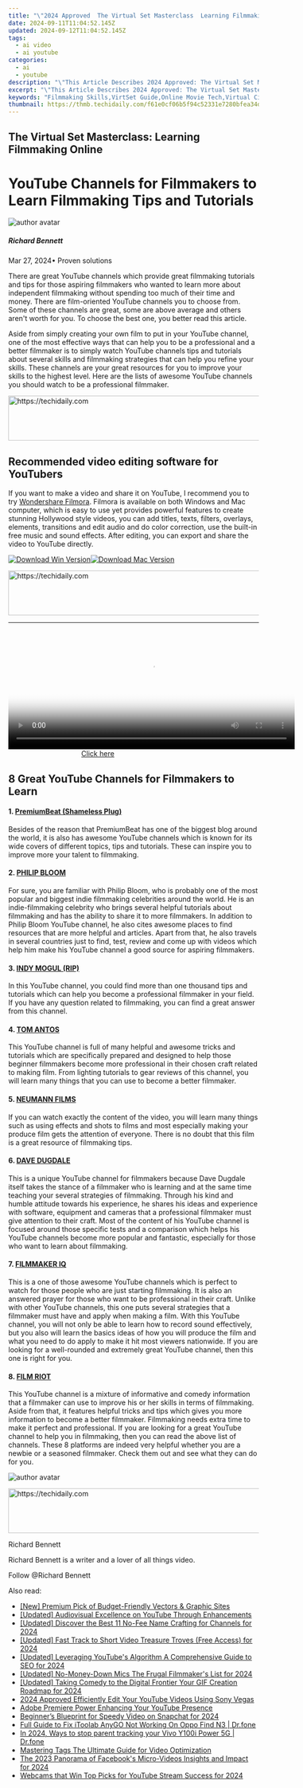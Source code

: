 ```yaml
---
title: "\"2024 Approved  The Virtual Set Masterclass  Learning Filmmaking Online\""
date: 2024-09-11T11:04:52.145Z
updated: 2024-09-12T11:04:52.145Z
tags:
  - ai video
  - ai youtube
categories:
  - ai
  - youtube
description: "\"This Article Describes 2024 Approved: The Virtual Set Masterclass: Learning Filmmaking Online\""
excerpt: "\"This Article Describes 2024 Approved: The Virtual Set Masterclass: Learning Filmmaking Online\""
keywords: "Filmmaking Skills,VirtSet Guide,Online Movie Tech,Virtual Cinematography,Digital Set Artistry,Online Filmmaking Tips,Virtual Studio Learning,Film Craft,Online Cin Tech,Virtual Cam Art,Digital Set Skills,Mastering Virtual Studio"
thumbnail: https://thmb.techidaily.com/f61e0cf06b5f94c52331e7280bfea34d0fc7a11feee31daa0334519a989e1892.jpg
---
```


## The Virtual Set Masterclass: Learning Filmmaking Online

# YouTube Channels for Filmmakers to Learn Filmmaking Tips and Tutorials

![author avatar](https://images.wondershare.com/filmora/article-images/richard-bennett.jpg)

##### Richard Bennett

 Mar 27, 2024• Proven solutions

There are great YouTube channels which provide great filmmaking tutorials and tips for those aspiring filmmakers who wanted to learn more about independent filmmaking without spending too much of their time and money. There are film-oriented YouTube channels you to choose from. Some of these channels are great, some are above average and others aren't worth for you. To choose the best one, you better read this article.

Aside from simply creating your own film to put in your YouTube channel, one of the most effective ways that can help you to be a professional and a better filmmaker is to simply watch YouTube channels tips and tutorials about several skills and filmmaking strategies that can help you refine your skills. These channels are your great resources for you to improve your skills to the highest level. Here are the lists of awesome YouTube channels you should watch to be a professional filmmaker.

<!-- affiliate ads begin -->
<a href="https://unicoeye.pxf.io/c/5597632/2134234/18498" target="_top" id="2134234">
  <img src="//a.impactradius-go.com/display-ad/18498-2134234" border="0" alt="https://techidaily.com" width="728" height="90"/>
</a>
<img height="0" width="0" src="https://unicoeye.pxf.io/i/5597632/2134234/18498" style="position:absolute;visibility:hidden;" border="0" />
<!-- affiliate ads end -->

## Recommended video editing software for YouTubers

If you want to make a video and share it on YouTube, I recommend you to try [Wondershare Filmora](https://tools.techidaily.com/wondershare/filmora/download/). Filmora is available on both Windows and Mac computer, which is easy to use yet provides powerful features to create stunning Hollywood style videos, you can add titles, texts, filters, overlays, elements, transitions and edit audio and do color correction, use the built-in free music and sound effects. After editing, you can export and share the video to YouTube directly.

[![Download Win Version](https://images.wondershare.com/filmora/guide/download-btn-win.jpg)](https://tools.techidaily.com/wondershare/filmora/download/)[![Download Mac Version](https://images.wondershare.com/filmora/guide/download-btn-mac.jpg)](https://tools.techidaily.com/wondershare/filmora/download/)

<!-- affiliate ads begin -->
<a href="https://appsumo.8odi.net/c/5597632/2137411/7443" target="_top" id="2137411">
  <img src="//a.impactradius-go.com/display-ad/7443-2137411" border="0" alt="https://techidaily.com" width="600" height="90"/>
</a>
<img height="0" width="0" src="https://appsumo.8odi.net/i/5597632/2137411/7443" style="position:absolute;visibility:hidden;" border="0" />
<!-- affiliate ads end -->

---

<!-- affiliate ads begin -->
<span id="1983472">
					<video width="576" height="240" style="cursor:pointer"
           poster="//a.impactradius-go.com/display-clicktoplayimage/1983472.png"
           onclick="if(!this.playClicked){this.play();this.setAttribute('controls',true);this.playClicked=true;}">
	   <source src="//a.impactradius-go.com/display-ad/22993-1983472">
	   <img src="//a.impactradius-go.com/display-clicktoplayimage/1983472.png" style="border: none; height: 100%; width: 100%; object-fit: contain">
	</video>
	<div style="width:360px;text-align:center"><a href="javascript:window.open(decodeURIComponent('https%3A%2F%2Fhomestyler.sjv.io%2Fc%2F5597632%2F1983472%2F22993'), '_blank');void(0);">Click here</a></div>
</span>
<img height="0" width="0" src="https://imp.pxf.io/i/5597632/1983472/22993" style="position:absolute;visibility:hidden;" border="0" />
<!-- affiliate ads end -->

## 8 Great YouTube Channels for Filmmakers to Learn

#### 1. [PremiumBeat (Shameless Plug)](https://www.youtube.com/user/premiumbeat/)

Besides of the reason that PremiumBeat has one of the biggest blog around the world, it is also has awesome YouTube channels which is known for its wide covers of different topics, tips and tutorials. These can inspire you to improve more your talent to filmmaking.

#### 2. [PHILIP BLOOM](https://www.youtube.com/user/philipbloom)

For sure, you are familiar with Philip Bloom, who is probably one of the most popular and biggest indie filmmaking celebrities around the world. He is an indie-filmmaking celebrity who brings several helpful tutorials about filmmaking and has the ability to share it to more filmmakers. In addition to Philip Bloom YouTube channel, he also cites awesome places to find resources that are more helpful and articles. Apart from that, he also travels in several countries just to find, test, review and come up with videos which help him make his YouTube channel a good source for aspiring filmmakers.

#### 3. [INDY MOGUL (RIP)](https://www.youtube.com/user/indymogul)

In this YouTube channel, you could find more than one thousand tips and tutorials which can help you become a professional filmmaker in your field. If you have any question related to filmmaking, you can find a great answer from this channel.

#### 4. [TOM ANTOS](https://www.youtube.com/user/polcan99)

This YouTube channel is full of many helpful and awesome tricks and tutorials which are specifically prepared and designed to help those beginner filmmakers become more professional in their chosen craft related to making film. From lighting tutorials to gear reviews of this channel, you will learn many things that you can use to become a better filmmaker.

#### 5. [NEUMANN FILMS](https://www.youtube.com/user/Neumannfilms)

If you can watch exactly the content of the video, you will learn many things such as using effects and shots to films and most especially making your produce film gets the attention of everyone. There is no doubt that this film is a great resource of filmmaking tips.

#### 6. [DAVE DUGDALE](https://www.youtube.com/user/drumat5280)

This is a unique YouTube channel for filmmakers because Dave Dugdale itself takes the stance of a filmmaker who is learning and at the same time teaching your several strategies of filmmaking. Through his kind and humble attitude towards his experience, he shares his ideas and experience with software, equipment and cameras that a professional filmmaker must give attention to their craft. Most of the content of his YouTube channel is focused around those specific tests and a comparison which helps his YouTube channels become more popular and fantastic, especially for those who want to learn about filmmaking.

#### 7. [FILMMAKER IQ](https://www.youtube.com/user/FilmmakerIQcom)

This is a one of those awesome YouTube channels which is perfect to watch for those people who are just starting filmmaking. It is also an answered prayer for those who want to be professional in their craft. Unlike with other YouTube channels, this one puts several strategies that a filmmaker must have and apply when making a film. With this YouTube channel, you will not only be able to learn how to record sound effectively, but you also will learn the basics ideas of how you will produce the film and what you need to do apply to make it hit most viewers nationwide. If you are looking for a well-rounded and extremely great YouTube channel, then this one is right for you.

#### 8. [FILM RIOT](https://www.youtube.com/user/filmriot)

This YouTube channel is a mixture of informative and comedy information that a filmmaker can use to improve his or her skills in terms of filmmaking. Aside from that, it features helpful tricks and tips which gives you more information to become a better filmmaker. Filmmaking needs extra time to make it perfect and professional. If you are looking for a great YouTube channel to help you in filmmaking, then you can read the above list of channels. These 8 platforms are indeed very helpful whether you are a newbie or a seasoned filmmaker. Check them out and see what they can do for you.

![author avatar](https://images.wondershare.com/filmora/article-images/richard-bennett.jpg)

<!-- affiliate ads begin -->
<a href="https://unicoeye.pxf.io/c/5597632/2134244/18498" target="_top" id="2134244">
  <img src="//a.impactradius-go.com/display-ad/18498-2134244" border="0" alt="https://techidaily.com" width="728" height="90"/>
</a>
<img height="0" width="0" src="https://unicoeye.pxf.io/i/5597632/2134244/18498" style="position:absolute;visibility:hidden;" border="0" />
<!-- affiliate ads end -->

Richard Bennett

Richard Bennett is a writer and a lover of all things video.

Follow @Richard Bennett

<ins class="adsbygoogle"
     style="display:block"
     data-ad-format="autorelaxed"
     data-ad-client="ca-pub-7571918770474297"
     data-ad-slot="1223367746"></ins>

<ins class="adsbygoogle"
     style="display:block"
     data-ad-client="ca-pub-7571918770474297"
     data-ad-slot="8358498916"
     data-ad-format="auto"
     data-full-width-responsive="true"></ins>

<span class="atpl-alsoreadstyle">Also read:</span>
<div><ul>
<li><a href="https://some-skills.techidaily.com/new-premium-pick-of-budget-friendly-vectors-and-graphic-sites/"><u>[New] Premium Pick of Budget-Friendly Vectors & Graphic Sites</u></a></li>
<li><a href="https://youtube-web.techidaily.com/ed-audiovisual-excellence-on-youtube-through-enhancements/"><u>[Updated] Audiovisual Excellence on YouTube Through Enhancements</u></a></li>
<li><a href="https://youtube-blog.techidaily.com/ed-discover-the-best-11-no-fee-name-crafting-for-channels-for-2024/"><u>[Updated] Discover the Best 11 No-Fee Name Crafting for Channels for 2024</u></a></li>
<li><a href="https://youtube-blog.techidaily.com/ed-fast-track-to-short-video-treasure-troves-free-access-for-2024/"><u>[Updated] Fast Track to Short Video Treasure Troves (Free Access) for 2024</u></a></li>
<li><a href="https://youtube-blog.techidaily.com/ed-leveraging-youtubes-algorithm-a-comprehensive-guide-to-seo-for-2024/"><u>[Updated] Leveraging YouTube's Algorithm A Comprehensive Guide to SEO for 2024</u></a></li>
<li><a href="https://youtube-blog.techidaily.com/ed-no-money-down-mics-the-frugal-filmmakers-list-for-2024/"><u>[Updated] No-Money-Down Mics The Frugal Filmmaker's List for 2024</u></a></li>
<li><a href="https://article-tips.techidaily.com/updated-taking-comedy-to-the-digital-frontier-your-gif-creation-roadmap-for-2024/"><u>[Updated] Taking Comedy to the Digital Frontier Your GIF Creation Roadmap for 2024</u></a></li>
<li><a href="https://youtube-blog.techidaily.com/approved-efficiently-edit-your-youtube-videos-using-sony-vegas/"><u>2024 Approved Efficiently Edit Your YouTube Videos Using Sony Vegas</u></a></li>
<li><a href="https://youtube-video-recordings.techidaily.com/adobe-premiere-power-enhancing-your-youtube-presence/"><u>Adobe Premiere Power Enhancing Your YouTube Presence</u></a></li>
<li><a href="https://extra-information.techidaily.com/beginners-blueprint-for-speedy-video-on-snapchat-for-2024/"><u>Beginner’s Blueprint for Speedy Video on Snapchat for 2024</u></a></li>
<li><a href="https://fake-location.techidaily.com/full-guide-to-fix-itoolab-anygo-not-working-on-oppo-find-n3-drfone-by-drfone-virtual-android/"><u>Full Guide to Fix iToolab AnyGO Not Working On Oppo Find N3 | Dr.fone</u></a></li>
<li><a href="https://android-location-track.techidaily.com/in-2024-ways-to-stop-parent-tracking-your-vivo-y100i-power-5g-drfone-by-drfone-virtual-android/"><u>In 2024, Ways to stop parent tracking your Vivo Y100i Power 5G | Dr.fone</u></a></li>
<li><a href="https://youtube-blog.techidaily.com/ring-tags-the-ultimate-guide-for-video-optimization/"><u>Mastering Tags The Ultimate Guide for Video Optimization</u></a></li>
<li><a href="https://facebook-clips.techidaily.com/the-2023-panorama-of-facebooks-micro-videos-insights-and-impact-for-2024/"><u>The 2023 Panorama of Facebook's Micro-Videos Insights and Impact for 2024</u></a></li>
<li><a href="https://youtube-blog.techidaily.com/ms-that-win-top-picks-for-youtube-stream-success-for-2024/"><u>Webcams that Win Top Picks for YouTube Stream Success for 2024</u></a></li>
</ul></div>

